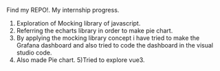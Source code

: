 Find my REPO!.
My internship progress.
1) Exploration of Mocking library of javascript.
2) Referring the echarts library in order to make pie chart. 
3) By applying the mocking library concept i have tried to make the Grafana dashboard
and also tried to code the dashboard in the visual studio code.
4) Also made Pie chart.
5)Tried to explore vue3. 

